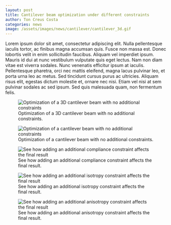 ```yaml
---
layout: post
title: Cantilever beam optimization under different constraints
author: Ton Creus Costa
categories: news
image: /assets/images/news/cantilever/cantilever_3d.gif
---
```


Lorem ipsum dolor sit amet, consectetur adipiscing elit. Nulla pellentesque iaculis tortor, ac finibus magna accumsan quis. Fusce non massa est. Donec lobortis velit in enim sollicitudin faucibus. Aliquam vel imperdiet ipsum. Mauris id dui at nunc vestibulum vulputate quis eget lectus. Nam non diam vitae est viverra sodales. Nunc venenatis efficitur ipsum at iaculis. Pellentesque pharetra, orci nec mattis eleifend, magna lacus pulvinar leo, et porta urna leo ac metus. Sed tincidunt cursus purus ac ultricies. Aliquam risus elit, egestas dictum molestie et, ornare nec nisi. Etiam vel nisi at sem pulvinar sodales ac sed ipsum. Sed quis malesuada quam, non fermentum felis.

<figure>
  <img src="{{site.url}}/assets/images/news/cantilever/cantilever_3d.gif" alt="Optimization of a 3D cantilever beam with no additional constraints"/>
  <figcaption>Optimization of a 3D cantilever beam with no additional constraints.</figcaption>
</figure>

<figure>
  <img src="{{site.url}}/assets/images/news/cantilever/defaultexample.gif" alt="Optimization of a cantilever beam with no additional constraints"/>
  <figcaption>Optimization of a cantilever beam with no additional constraints.</figcaption>
</figure>

<figure>
  <img src="{{site.url}}/assets/images/news/cantilever/compliance.gif" alt="See how adding an additional compliance constraint affects the final result"/>
  <figcaption>See how adding an additional compliance constraint affects the final result.</figcaption>
</figure>

<figure>
  <img src="{{site.url}}/assets/images/news/cantilever/isotropy.gif" alt="See how adding an additional isotropy constraint affects the final result"/>
  <figcaption>See how adding an additional isotropy constraint affects the final result.</figcaption>
</figure>

<figure>
  <img src="{{site.url}}/assets/images/news/cantilever/anisotropy.gif" alt="See how adding an additional anisotropy constraint affects the final result"/>
  <figcaption>See how adding an additional anisotropy constraint affects the final result.</figcaption>
</figure>